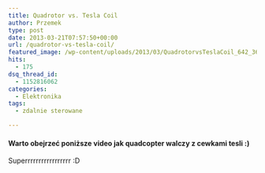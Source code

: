 ```yaml
---
title: Quadrotor vs. Tesla Coil
author: Przemek
type: post
date: 2013-03-21T07:57:50+00:00
url: /quadrotor-vs-tesla-coil/
featured_image: /wp-content/uploads/2013/03/QuadrotorvsTeslaCoil_642_362_force.jpg
hits:
  - 175
dsq_thread_id:
  - 1152816062
categories:
  - Elektronika
tags:
  - zdalnie sterowane

---
```

#### Warto obejrzeć poniższe video jak quadcopter walczy z cewkami tesli :)

<!--more-->



Superrrrrrrrrrrrrrrrr :D
